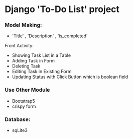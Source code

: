 # Django 'To-Do List' project

### Model Making:
- 'Title' , 'Description' , 'is_completed'

Front Activity:
- Showing Task List in a Table
- Adding Task in Form
- Deleting Task 
- Editing Task in Existing Form
- Updating Status with Click Button which is boolean field

### Use Other Module
- Bootstrap5
- crispy form

### Database:
- sqLite3

